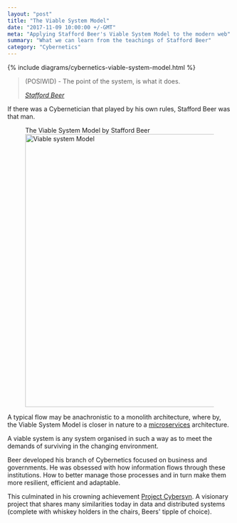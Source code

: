 ```yaml
---
layout: "post"
title: "The Viable System Model"
date: "2017-11-09 10:00:00 +/-GMT"
meta: "Applying Stafford Beer's Viable System Model to the modern web"
summary: "What we can learn from the teachings of Stafford Beer"
category: "Cybernetics"
---
```


{% include diagrams/cybernetics-viable-system-model.html %}

<blockquote>
    <p>(POSIWID) - The point of the system, is what it does.</p>
    <footer>
        <cite><a href="#">Stafford Beer</a></cite>
    </footer>
</blockquote>

If there was a Cybernetician that played by his own rules, Stafford Beer was that man.



<figure>
  <figcaption>The Viable System Model by Stafford Beer</figcaption>
  <img src="{{site.url}}/images/blog/2017-08-25/viable-system-model.jpg" width="612" alt="Viable system Model"/>
</figure>


A typical flow may be anachronistic to a monolith architecture, where by, the Viable System Model is closer in nature to a [microservices](https://www.wikipedia.org/wiki/Microservices) architecture.

A viable system is any system organised in such a way as to meet the demands of surviving in the changing environment.

Beer developed his branch of Cybernetics focused on business and governments. He was obsessed with how information flows through these institutions. How to better manage those processes and in turn make them more resilient, efficient and adaptable.

This culminated in his crowning achievement [Project Cybersyn](https://www.wikipedia.org/wiki/Project_Cybersyn). A visionary project that shares many similarities today in data and distributed systems (complete with whiskey holders in the chairs, Beers' tipple of choice).
